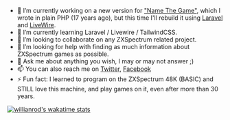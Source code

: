 - 🔭 I’m currently working on a new version for ["Name The Game"](https://www.name-the-game-net), which I wrote in plain PHP (17 years ago), but this time I'll rebuild it using [Laravel](https://laravel.com) and [LiveWire](https://laravel-livewire.com/).
- 🌱 I’m currently learning Laravel / Livewire / TailwindCSS.
- 👯 I’m looking to collaborate on any ZXSpectrum related project.
- 🤔 I’m looking for help with finding as much information about ZXSpectrum games as possible.
- 💬 Ask me about anything you wish, I may or may not answer ;)
- 📫 You can also reach me on [Twitter](https://twitter.com/joselaborges), [Facebook](https://www.facebook.com/RootShell.jb/)
- ⚡ Fun fact: I learned to program on the ZXSpectrum 48K (BASIC) and STILL love this machine, and play games on it, even after more than 30 years.

[![willianrod's wakatime stats](https://github-readme-stats.vercel.app/api/wakatime?username=joseborges)](https://github.com/anuraghazra/github-readme-stats)
